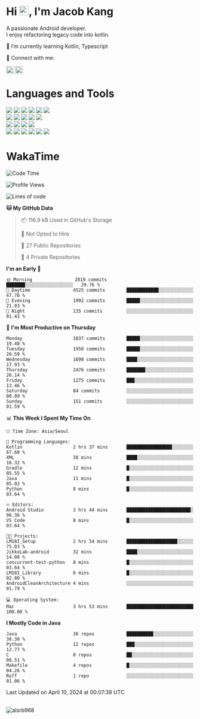 # Hi <img src="https://media.giphy.com/media/hvRJCLFzcasrR4ia7z/giphy.gif" width="25px">, I'm Jacob Kang
A passionate Android developer.
</br>
I enjoy refactoring legacy code into kotlin.

🌱 I’m currently learning Kotlin, Typescript

🤝 Connect with me:

<a href="https://www.linkedin.com/in/minkyu-kang-b7477b1b2/"><img align="left" src="https://raw.githubusercontent.com/yushi1007/yushi1007/main/images/linkedin.svg" alt="Minkyu Kang | LinkedIn" width="21px"/></a>
<a href="https://www.instagram.com/_jacob_kang/"><img align="left" src="https://raw.githubusercontent.com/yushi1007/yushi1007/main/images/instagram.svg" alt="Jacob Kang | Instagram" width="21px"/></a>

</br>

# Languages and Tools

<div align="left">
<img src="https://img.shields.io/badge/java-007396?logo=java&logoColor=white"/>
<img src="https://img.shields.io/badge/kotlin-7F52FF?logo=kotlin&logoColor=white"/>
<img src="https://img.shields.io/badge/python-3776AB?logo=python&logoColor=white"/>
<img src="https://img.shields.io/badge/bash shell-4EAA25?logo=gnubash&logoColor=white"/>
<img src="https://img.shields.io/badge/c-A8B9CC?logo=c&logoColor=white"/>
<img src="https://img.shields.io/badge/c++-00599C?logo=c%2b%2b&logoColor=white"/>
</div>
<div align="left">
<img src="https://img.shields.io/badge/git-F05032?logo=git&logoColor=white"/>
<img src="https://img.shields.io/badge/github-181717?logo=github&logoColor=white"/>
<img src="https://img.shields.io/badge/mysql-4479A1?logo=mysql&logoColor=white"/>
<img src="https://img.shields.io/badge/sqlite-003B57?logo=sqlite&logoColor=white"/>
<img src="https://img.shields.io/badge/amazon AWS-232F3E?logo=amazonaws&logoColor=white"/>
</div>
<div align="left">
<img src="https://img.shields.io/badge/android-3DDC84?logo=android&logoColor=white"/>
<img src="https://img.shields.io/badge/linux-FCC624?logo=linux&logoColor=white"/>
<img src="https://img.shields.io/badge/flask-000000?logo=flask&logoColor=white"/>
<img src="https://img.shields.io/badge/arduino-00979D?logo=arduino&logoColor=white"/>
</div>
<div align="left">
<img src="https://img.shields.io/badge/slack-4A154B?logo=slack&logoColor=white"/>
<img src="https://img.shields.io/badge/notion-000000?logo=notion&logoColor=white"/>
<img src="https://img.shields.io/badge/jira-0052CC?logo=jira&logoColor=white"/>
<img src="https://img.shields.io/badge/postman-FF6C37?logo=postman&logoColor=white"/>
<img src="https://img.shields.io/badge/intellij-000000?logo=intellijidea&logoColor=white"/>
<img src="https://img.shields.io/badge/pycharm-000000?logo=pycharm&logoColor=white"/>
</div>

# WakaTime

<!--START_SECTION:waka-->
![Code Time](http://img.shields.io/badge/Code%20Time-3%2C670%20hrs%2024%20mins-blue)

![Profile Views](http://img.shields.io/badge/Profile%20Views-0-blue)

![Lines of code](https://img.shields.io/badge/From%20Hello%20World%20I%27ve%20Written-7.1%20million%20lines%20of%20code-blue)

**🐱 My GitHub Data** 

> 📦 116.9 kB Used in GitHub's Storage 
 > 
> 🚫 Not Opted to Hire
 > 
> 📜 27 Public Repositories 
 > 
> 🔑 4 Private Repositories 
 > 
**I'm an Early 🐤** 

```text
🌞 Morning                2819 commits        ███████░░░░░░░░░░░░░░░░░░   29.76 % 
🌆 Daytime                4525 commits        ████████████░░░░░░░░░░░░░   47.78 % 
🌃 Evening                1992 commits        █████░░░░░░░░░░░░░░░░░░░░   21.03 % 
🌙 Night                  135 commits         ░░░░░░░░░░░░░░░░░░░░░░░░░   01.43 % 
```
📅 **I'm Most Productive on Thursday** 

```text
Monday                   1837 commits        █████░░░░░░░░░░░░░░░░░░░░   19.40 % 
Tuesday                  1950 commits        █████░░░░░░░░░░░░░░░░░░░░   20.59 % 
Wednesday                1698 commits        ████░░░░░░░░░░░░░░░░░░░░░   17.93 % 
Thursday                 2476 commits        ███████░░░░░░░░░░░░░░░░░░   26.14 % 
Friday                   1275 commits        ███░░░░░░░░░░░░░░░░░░░░░░   13.46 % 
Saturday                 84 commits          ░░░░░░░░░░░░░░░░░░░░░░░░░   00.89 % 
Sunday                   151 commits         ░░░░░░░░░░░░░░░░░░░░░░░░░   01.59 % 
```


📊 **This Week I Spent My Time On** 

```text
🕑︎ Time Zone: Asia/Seoul

💬 Programming Languages: 
Kotlin                   2 hrs 37 mins       █████████████████░░░░░░░░   67.60 % 
XML                      38 mins             ████░░░░░░░░░░░░░░░░░░░░░   16.32 % 
Gradle                   12 mins             █░░░░░░░░░░░░░░░░░░░░░░░░   05.55 % 
Java                     11 mins             █░░░░░░░░░░░░░░░░░░░░░░░░   05.02 % 
Python                   8 mins              █░░░░░░░░░░░░░░░░░░░░░░░░   03.64 % 

🔥 Editors: 
Android Studio           3 hrs 44 mins       ████████████████████████░   96.36 % 
VS Code                  8 mins              █░░░░░░░░░░░░░░░░░░░░░░░░   03.64 % 

🐱‍💻 Projects: 
LM18I_Setup              2 hrs 54 mins       ███████████████████░░░░░░   75.03 % 
JikkoLab-android         32 mins             ████░░░░░░░░░░░░░░░░░░░░░   14.08 % 
concurrent-test-python   8 mins              █░░░░░░░░░░░░░░░░░░░░░░░░   03.64 % 
LM18I_Library            6 mins              █░░░░░░░░░░░░░░░░░░░░░░░░   02.80 % 
AndroidCleanArchitecture 4 mins              ░░░░░░░░░░░░░░░░░░░░░░░░░   01.79 % 

💻 Operating System: 
Mac                      3 hrs 53 mins       █████████████████████████   100.00 % 
```

**I Mostly Code in Java** 

```text
Java                     36 repos            ██████████░░░░░░░░░░░░░░░   38.30 % 
Python                   12 repos            ███░░░░░░░░░░░░░░░░░░░░░░   12.77 % 
C                        8 repos             ██░░░░░░░░░░░░░░░░░░░░░░░   08.51 % 
Makefile                 4 repos             █░░░░░░░░░░░░░░░░░░░░░░░░   04.26 % 
Roff                     1 repo              ░░░░░░░░░░░░░░░░░░░░░░░░░   01.06 % 
```




 Last Updated on April 10, 2024 at 00:07:38 UTC
<!--END_SECTION:waka-->

</br>

<div align="left">
<img align="left" src="https://github-readme-stats.vercel.app/api/top-langs?username=alsrb968&show_icons=true&locale=en&layout=compact&theme=dark" alt="alsrb968" />
</div>
